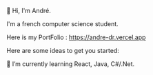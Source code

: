 👋 Hi, I'm André.

I'm a french computer science student.

Here is my PortFolio : https://andre-dr.vercel.app

Here are some ideas to get you started:

🌱 I’m currently learning React, Java, C#/.Net.
